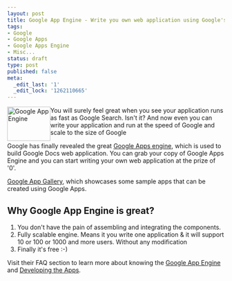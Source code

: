 ```yaml
---
layout: post
title: Google App Engine - Write you own web application using Google's infrastructure
tags:
- Google
- Google Apps
- Google Apps Engine
- Misc...
status: draft
type: post
published: false
meta:
  _edit_last: '1'
  _edit_lock: '1262110665'
---
```

<img class="alignleft" style="float: left;" src="http://code.google.com/appengine/images/appengine_lowres.jpg" alt="Google App Engine" width="100" height="79" />You will surely feel great when you see your application runs as fast as Google Search. Isn't it? And now even you can write your application and run at the speed of Google and scale to the size of Google

Google has finally revealed the great <a href="http://code.google.com/appengine/">Google Apps engine</a>, which is used to build Google Docs web application. You can grab your copy of Google Apps Engine and you can start writing your own web application at the prize of '0'.

<a href="http://appgallery.appspot.com/">Google App Gallery</a>, which showcases some sample apps that can be created using Google Apps.
<h2>Why Google App Engine is great?</h2>
<ol>
	<li>You don't have the pain of assembling and integrating the components.</li>
	<li>Fully scalable engine. Means it you write one application &amp; it will support 10 or 100 or 1000 and more users. Without any modification</li>
	<li>Finally it's free :-)</li>
</ol>
Visit their FAQ section to learn more about knowing the <a href="http://code.google.com/appengine/kb/general.html">Google App Engine</a> and <a href="http://code.google.com/appengine/kb/commontasks.html">Developing the Apps</a>.
